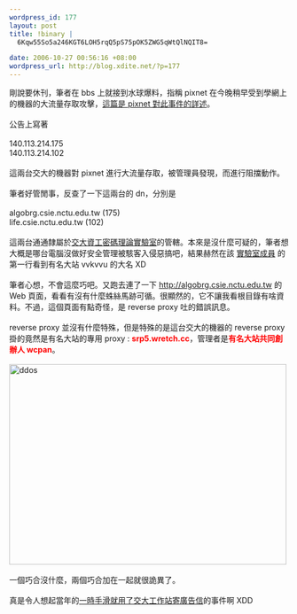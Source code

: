 ```yaml
--- 
wordpress_id: 177
layout: post
title: !binary |
  6Kqw55So5a246KGT6LOH5rqQ5pS75pOK5ZWG5qWtQlNQIT8=

date: 2006-10-27 00:56:16 +08:00
wordpress_url: http://blog.xdite.net/?p=177
---
```

剛說要休刊，筆者在 bbs 上就接到水球爆料，指稱 pixnet 在今晚稍早受到學網上的機器的大流量存取攻擊，<a href="http://blog.pixnet.net/post/admin/501100">這篇是 pixnet 對此事件的詳述</a>。<br /><br />公告上寫著<br /><br />140.113.214.175<br />140.113.214.102<br /><br />這兩台交大的機器對 pixnet 進行大流量存取，被管理員發現，而進行阻擋動作。<br /><br />筆者好管閒事，反查了一下這兩台的 dn，分別是<br /><br />algobrg.csie.nctu.edu.tw (175)<br />life.csie.nctu.edu.tw  (102)<br /><br />這兩台通通隸屬於<a href="http://algo.csie.nctu.edu.tw/">交大資工密碼理論實驗室</a>的管轄。本來是沒什麼可疑的，筆者想大概是哪台電腦沒做好安全管理被駭客入侵惡搞吧，結果赫然在該 <a href="http://algo.csie.nctu.edu.tw/c_member.html">實驗室成員</a> 的第一行看到有名大站 vvkvvu 的大名 XD<br /><br />筆者心想，不會這麼巧吧。又跑去連了一下 <a href="http://algobrg.csie.nctu.edu.tw/">http://algobrg.csie.nctu.edu.tw </a>的 Web 頁面，看看有沒有什麼蛛絲馬跡可循。很顯然的，它不讓我看根目錄有啥資料。不過，這個頁面有點奇怪，是 reverse proxy 吐的錯誤訊息。<br /><br />reverse proxy 並沒有什麼特殊，但是特殊的是這台交大的機器的 reverse proxy掛的竟然是有名大站的專用 proxy : <span style="font-weight: bold; color: rgb(255, 0, 0);">srp5.wretch.cc</span>，管理者是<span style="font-weight: bold; color: rgb(255, 0, 0);">有名大站共同創辦人 wcpan</span>。<br /><br /><a href="http://www.flickr.com/photos/14765209@N00/279944187/" title="Photo Sharing"><img width="500" height="362" src="http://static.flickr.com/95/279944187_f58c4d207e.jpg" alt="ddos" /></a><br /><br />一個巧合沒什麼，兩個巧合加在一起就很詭異了。<br /> <br /> 真是令人想起當年的<a href="http://nopa.csie.org/546a0">一時手滑就用了交大工作站寄廣告信</a>的事件啊 XDD<br /><br /><br /><br /><br />

